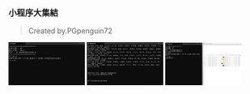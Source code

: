 ### 小程序大集結
> Created by.PGpenguin72  
<img src="image/PSR.jpg" width="30%">
<img src="image/RG.jpg" width="30%">  
<img src="image/TR.jpg" width="30%">
